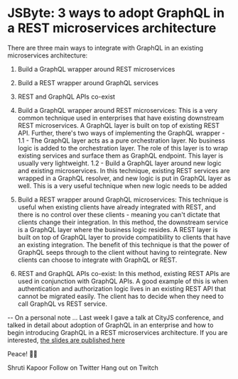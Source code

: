 # JSByte: 3 ways to adopt GraphQL in a REST microservices architecture

There are three main ways to integrate with GraphQL in an existing microservices architecture:

1. Build a GraphQL wrapper around REST microservices
2. Build a REST wrapper around GraphQL services
3. REST and GraphQL APIs co-exist


1. Build a GraphQL wrapper around REST microservices: 
This is a very common technique used in enterprises that have existing downstream REST microservices. A GraphQL layer is built on top of existing REST API. Further, there's two ways of implementing the GraphQL wrapper - 
   1.1 -  The GraphQL layer acts as a pure orchestration layer. No business logic is added to the orchestration layer. The role of this layer is to wrap existing services and surface them as GraphQL endpoint. This layer is usually very lightweight. 
    1.2 - Build a GraphQL layer around new logic and existing microservices. In this technique, existing REST services are wrapped in a GraphQL resolver, and new logic is put in GraphQL layer as well. This is a very useful technique when new logic needs to be added   <TODO- rephrase>


2. Build a REST wrapper around GraphQL microservices: 
This technique is useful when existing clients have already integrated with REST, and there is no control over these clients - meaning you can't dictate that clients change their integration. In this method, the downstream service is a GraphQL layer where the business logic resides. A REST layer is built on top of GraphQL layer to provide compatibility to clients that have an existing integration. The benefit of this technique is that the power of GraphQL seeps through to the client without having to reintegrate. New clients can choose to integrate with GraphQL or REST. 
   
3. REST and GraphQL APIs co-exist:
In this method, existing REST APIs are used in conjunction with GraphQL APIs. A good example of this is when authentication and authorization logic lives in an existing REST API that cannot be migrated easily. The client has to decide when they need to call GraphQL vs REST service. 
   

-- 
On a personal note ...
Last week I gave a talk at CityJS conference, and talked in detail about adoption of GraphQL in an enterprise and how to begin introducing GraphQL in a REST microservices architecture. If you are interested, [the slides are published here](https://github.com/shrutikapoor08/talks/blob/master/Getting%20started%20with%20GraphQL/Getting%20started%20with%20graphql.pdf) 


Peace! ✌🏼

Shruti Kapoor
Follow on Twitter
Hang out on Twitch